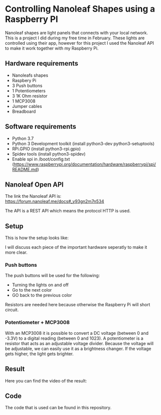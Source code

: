 # Controlling Nanoleaf Shapes using a Raspberry PI
Nanoleaf shapes are light panels that connects with your local network. This is a project I did during my free time in February. These lights are controlled using their app, however for this project I used the Nanoleaf API to make it work together with my Raspberry Pi.

## Hardware requirements
* Nanoleafs shapes
* Raspbery Pi
* 3 Push buttons
* 1 Potentiometers 
* 3 1K Ohm resistor
* 1 MCP3008
* Jumper cables
* Breadboard

## Software requirements
* Python 3.7
* Python 3 Development toolkit (install python3-dev python3-setuptools)
* RPi.GPIO (install python3-rpi.gpio)
* Spidev tools (install  python3-spidev)
* Enable spi in /boot/config.txt (https://www.raspberrypi.org/documentation/hardware/raspberrypi/spi/README.md)

## Nanoleaf Open API
The link the Nanoleaf API is: https://forum.nanoleaf.me/docs#_y93gn2m7n534

The API is a REST API which means the protocol HTTP is used.

## Setup 
This is how the setup looks like:
<br>

I will discuss each piece of the important hardware seperatly to make it more clear.

### Push buttons
The push buttons will be used for the following:
* Turning the lights on and off
* Go to the next color
* GO back to the previous color

Resistors are needed here because otherwise the Raspberry Pi will short circuit.

### Potentiometer + MCP3008
With an MCP3008 it is possible to convert a DC voltage (between 0 and -3.3V) to a digital reading (between 0 and 1023).
A potentiometer is a resistor that acts as an adjustable voltage divider. Because the voltage will be adjustable, we can easily use it as a brightness changer. If the voltage gets higher, the light gets brighter.

## Result
Here you can find the video of the result:

## Code
The code that is used can be found in this repository.


